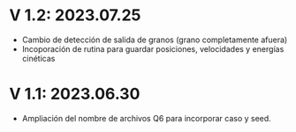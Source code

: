 # V 1.2: 2023.07.25
- Cambio de detección de salida de granos (grano completamente afuera)
- Incoporación de rutina para guardar posiciones, velocidades y energías cinéticas

# V 1.1: 2023.06.30
- Ampliación del nombre de archivos Q6 para incorporar caso y seed.
